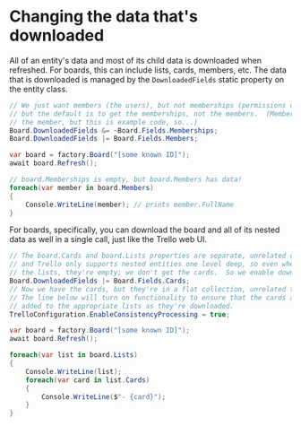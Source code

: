 # Changing the data that's downloaded

All of an entity's data and most of its child data is downloaded when refreshed.  For boards, this can include lists, cards, members, etc.  The data that is downloaded is managed by the `DownloadedFields` static property on the entity class.

```csharp
// We just want members (the users), but not memberships (permissions on the board),
// but the default is to get the memberships, not the members.  (Memberships include
// the member, but this is example code, so...)
Board.DownloadedFields &= ~Board.Fields.Memberships;
Board.DownloadedFields |= Board.Fields.Members;

var board = factory.Board("[some known ID]");
await board.Refresh();

// board.Memberships is empty, but board.Members has data!
foreach(var member in board.Members)
{
    Console.WriteLine(member); // prints member.FullName
}
```

For boards, specifically, you can download the board and all of its nested data as well in a single call, just like the Trello web UI.

```csharp
// The board.Cards and board.Lists properties are separate, unrelated collections, 
// and Trello only supports nested entities one level deep, so even when we download
// the lists, they're empty; we don't get the cards.  So we enable download of the cards.
Board.DownloadedFields |= Board.Fields.Cards;
// Now we have the cards, but they're in a flat collection, unrelated to the lists.
// The line below will turn on functionality to ensure that the cards are automatically
// added to the appropriate lists as they're downloaded.
TrelloConfiguration.EnableConsistencyProcessing = true;

var board = factory.Board("[some known ID]");
await board.Refresh();

foreach(var list in board.Lists)
{
    Console.WriteLine(list);
    foreach(var card in list.Cards)
    {
        Console.WriteLine($"- {card}");
    }
}
```